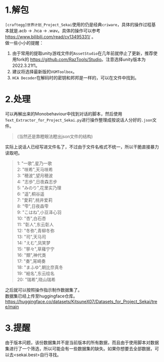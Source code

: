 # 1.解包
``[craftegg]世界计划_Project_Sekai``使用的仍是经典``criware``，具体的操作过程基本就是.acb -> .hca -> .wav。具体的操作可以参考 <https://www.bilibili.com/read/cv13495331/> 。<br>
做一些小小的提醒：
1. 由于常用的提取unity游戏文件的``AssetStudio``在几年前就停止了更新，推荐使用fork的 <https://github.com/RazTools/Studio>。注意选择unity版本为2022.3.21f1。 <br>
2. 建议将选择最新版的``VGMToolbox``。 <br>
3. ``HCA Decoder``在解码时的密钥和邦邦是一样的，可以在文件中找到。 <br>
# 2.处理
可以再解出来的Monobehaviour中找到对话的脚本，然后使用``Text_Extractor_for_Project_Sekai.py``进行操作整理成按说话人分好的``.json``文件。<br>
>(当然还是靠瞪眼法瞪出json文件的结构)

实际上说话人已经写进文件名了，不过由于文件名格式不统一，所以干脆直接暴力读取吧。 <br>
>1: "一歌",星乃一歌 <br> 
2: "咲希",天马咲希<br>
3: "穂波",望月穂波<br>
4: "志歩",日夜森志步<br>
5: "みのり",花里实乃理<br>
6: "遥",桐谷遥<br>
7: "愛莉",桃井爱莉<br>
8: "雫",日夜森雫<br>
9: "こはね",小豆泽心羽<br>
10: "杏",白石杏<br>
11: "彰人",东云彰人<br>
12: "冬弥",青柳冬弥<br>
13: "司",天马司<br>
14: "えむ",凤笑梦<br>
15: "寧々",草薙宁宁<br>
16: "類",神代类<br>
17: "奏",宵崎奏<br>
18: "まふゆ",朝比奈真冬<br>
19: "絵名",东云绘名<br>
20: "瑞希",晓山瑞希<br>

之后就可以按照操作指示制作数据集了。<br>
数据集已经上传至huggingface仓库。<https://huggingface.co/datasets/KitsuneX07/Datasets_for_Project_Sekai/tree/main>

# 3.提醒
由于版本问题，该份数据集并不是当前版本的所有数据，而且由于使用脚本对数据集进行了一个筛选，所以可能会有一些数据集的缺失。如果你想要去全部数据，可以去<sekai.best>自行寻找。 <br>
